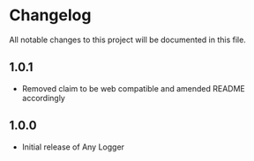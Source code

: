 # Changelog

All notable changes to this project will be documented in this file.

## 1.0.1

* Removed claim to be web compatible and amended README accordingly

## 1.0.0

* Initial release of Any Logger